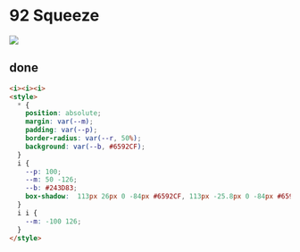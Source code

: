 # 92 Squeeze

![](https://raw.githubusercontent.com/sari3l/css_battle/main/media/16783660654343/16783660715078.png)

## done

```html
<i><i><i>
<style>
  * {
    position: absolute;
    margin: var(--m);
    padding: var(--p);
    border-radius: var(--r, 50%);
    background: var(--b, #6592CF);
  }
  i {
    --p: 100;
    --m: 50 -126;
    --b: #243D83;
    box-shadow:  113px 26px 0 -84px #6592CF, 113px -25.8px 0 -84px #6592CF,115px 0 0 -70px #243D83;
  }
  i i {
    --m: -100 126;
  }
</style>
```

